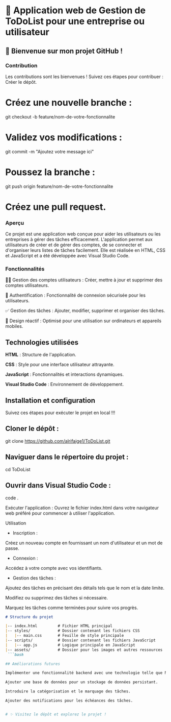 # 🌟  Application web de Gestion de ToDoList pour une entreprise ou utilisateur

## 🚀 Bienvenue sur mon projet GitHub !

### Contribution
Les contributions sont les bienvenues ! Suivez ces étapes pour contribuer :
Créer le dépôt.

# Créez une nouvelle branche :
git checkout -b feature/nom-de-votre-fonctionnalite

# Validez vos modifications :
git commit -m "Ajoutez votre message ici"

# Poussez la branche :
git push origin feature/nom-de-votre-fonctionnalite

# Créez une pull request.

### Aperçu
Ce projet est une application web conçue pour aider les utilisateurs ou les entreprises à gérer des tâches efficacement. L'application permet aux utilisateurs de créer et de gérer des comptes, de se connecter et d'organiser leurs listes de tâches facilement. Elle est réalisée en HTML, CSS et JavaScript et a été développée avec Visual Studio Code.

### Fonctionnalités

🧑‍💻 Gestion des comptes utilisateurs : Créer, mettre à jour et supprimer des comptes utilisateurs.

🔐 Authentification : Fonctionnalité de connexion sécurisée pour les utilisateurs.

✅ Gestion des tâches : Ajouter, modifier, supprimer et organiser des tâches.

📱 Design réactif : Optimisé pour une utilisation sur ordinateurs et appareils mobiles.

## Technologies utilisées

**HTML** : Structure de l'application.

**CSS** : Style pour une interface utilisateur attrayante.

**JavaScript** : Fonctionnalités et interactions dynamiques.

**Visual Studio Code** : Environnement de développement.

## Installation et configuration

Suivez ces étapes pour exécuter le projet en local !!!

## Cloner le dépôt :

git clone https://github.com/alrifaige1/ToDoList.git

## Naviguer dans le répertoire du projet :

cd ToDoList

## Ouvrir dans Visual Studio Code :

code .

Exécuter l'application :
Ouvrez le fichier index.html dans votre navigateur web préféré pour commencer à utiliser l'application.

Utilisation

- Inscription :

Créez un nouveau compte en fournissant un nom d'utilisateur et un mot de passe.

- Connexion :

Accédez à votre compte avec vos identifiants.

- Gestion des tâches :

Ajoutez des tâches en précisant des détails tels que le nom et la date limite.

Modifiez ou supprimez des tâches si nécessaire.

Marquez les tâches comme terminées pour suivre vos progrès.
```markdown
# Structure du projet

|-- index.html         # Fichier HTML principal
|-- styles/            # Dossier contenant les fichiers CSS
|   |-- main.css       # Feuille de style principale
|-- scripts/           # Dossier contenant les fichiers JavaScript
|   |-- app.js         # Logique principale en JavaScript
|-- assets/            # Dossier pour les images et autres ressources
 ```bash

## Améliorations futures

Implémenter une fonctionnalité backend avec une technologie telle que Node.js ou Python (Django/Flask).

Ajouter une base de données pour un stockage de données persistant.

Introduire la catégorisation et le marquage des tâches.

Ajouter des notifications pour les échéances des tâches.


# ✨ Visitez le dépôt et explorez le projet !

